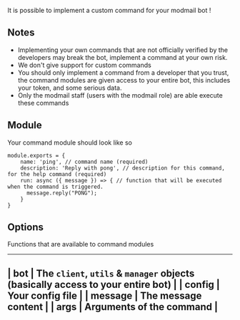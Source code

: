 It is possible to implement a custom command for your modmail bot !

## Notes
- Implementing your own commands that are not officially verified by the developers may break the bot, implement a command at your own risk.
- We don't give support for custom commands
- You should only implement a command from a developer that you trust, the command modules are given access to your entire bot, this includes your token, and some serious data.
- Only the modmail staff (users with the modmail role) are able execute these commands

## Module
Your command module should look like so
```
module.exports = {
    name: 'ping', // command name (required)
    description: 'Reply with pong', // description for this command, for the help command (required)
    run: async ({ message }) => { // function that will be executed when the command is triggered.
      message.reply("PONG");
    }
}
```

## Options
Functions that are available to command modules

-----
| **bot** | The `client`, `utils` & `manager` objects (basically access to your entire bot) |
| **config** | Your config file |
| **message** | The message content |
| **args** | Arguments of the command |
-----
